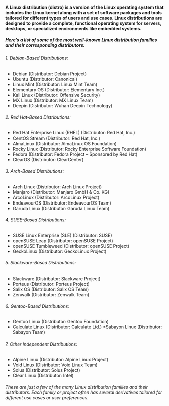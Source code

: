 #### A Linux distribution (distro) is a version of the Linux operating system that includes the Linux kernel along with a set of software packages and tools tailored for different types of users and use cases. Linux distributions are designed to provide a complete, functional operating system for servers, desktops, or specialized environments like embedded systems.

##### Here’s a list of some of the most well-known Linux distribution families and their corresponding distributors:

###### 1. Debian-Based Distributions:
* Debian (Distributor: Debian Project)
* Ubuntu (Distributor: Canonical)
* Linux Mint (Distributor: Linux Mint Team)
* Elementary OS (Distributor: Elementary Inc.)
* Kali Linux (Distributor: Offensive Security)
* MX Linux (Distributor: MX Linux Team)
* Deepin (Distributor: Wuhan Deepin Technology)
###### 2. Red Hat-Based Distributions:
* Red Hat Enterprise Linux (RHEL) (Distributor: Red Hat, Inc.)
* CentOS Stream (Distributor: Red Hat, Inc.)
* AlmaLinux (Distributor: AlmaLinux OS Foundation)
* Rocky Linux (Distributor: Rocky Enterprise Software Foundation)
* Fedora (Distributor: Fedora Project – Sponsored by Red Hat)
* ClearOS (Distributor: ClearCenter)
###### 3. Arch-Based Distributions:
* Arch Linux (Distributor: Arch Linux Project)
* Manjaro (Distributor: Manjaro GmbH & Co. KG)
* ArcoLinux (Distributor: ArcoLinux Project)
* EndeavourOS (Distributor: EndeavourOS Team)
* Garuda Linux (Distributor: Garuda Linux Team)
###### 4. SUSE-Based Distributions:
* SUSE Linux Enterprise (SLE) (Distributor: SUSE)
* openSUSE Leap (Distributor: openSUSE Project)
* openSUSE Tumbleweed (Distributor: openSUSE Project)
* GeckoLinux (Distributor: GeckoLinux Project)
###### 5. Slackware-Based Distributions:
* Slackware (Distributor: Slackware Project)
* Porteus (Distributor: Porteus Project)
* Salix OS (Distributor: Salix OS Team)
* Zenwalk (Distributor: Zenwalk Team)
###### 6. Gentoo-Based Distributions:
* Gentoo Linux (Distributor: Gentoo Foundation)
* Calculate Linux (Distributor: Calculate Ltd.)
*Sabayon Linux (Distributor: Sabayon Team)
###### 7. Other Independent Distributions:
* Alpine Linux (Distributor: Alpine Linux Project)
* Void Linux (Distributor: Void Linux Team)
* Solus (Distributor: Solus Project)
* Clear Linux (Distributor: Intel)
###### These are just a few of the many Linux distribution families and their distributors. Each family or project often has several derivatives tailored for different use cases or user preferences.
